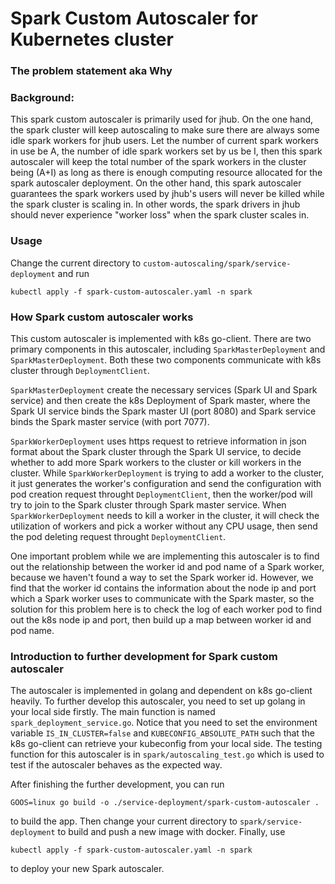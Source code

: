 # Spark Custom Autoscaler for Kubernetes cluster

### The problem statement aka Why



### Background:

This spark custom autoscaler is primarily used for jhub. On the one hand, the spark cluster will keep autoscaling to make sure there are always some idle spark workers for jhub users. Let the number of current spark workers in use be A, the number of idle spark workers set by us be I, then this spark autoscaler will keep
the total number of the spark workers in the cluster being (A+I) as long as there is enough computing resource allocated for the spark autoscaler deployment.
On the other hand, this spark autoscaler guarantees the spark workers used by jhub's users will never be killed while the spark cluster is scaling in. In other words, the spark drivers in jhub should never experience "worker loss" when the spark cluster scales in.

### Usage

Change the current directory to `custom-autoscaling/spark/service-deployment` and run
```$xslt
kubectl apply -f spark-custom-autoscaler.yaml -n spark
```

### How Spark custom autoscaler works

This custom autoscaler is implemented with k8s go-client. There are two primary components in this autoscaler, including `SparkMasterDeployment` and `SparkMasterDeployment`. Both these two components communicate with k8s cluster through `DeploymentClient`.

`SparkMasterDeployment` create the necessary services (Spark UI and Spark service) and then create the k8s Deployment of Spark master, where the Spark UI service binds the Spark master UI (port 8080) and Spark service binds the Spark master service (with port 7077).

 `SparkWorkerDeployment` uses https request to retrieve information in json format about the Spark cluster through the Spark UI service, to decide whether to add more Spark workers to the cluster or kill workers in the cluster. While `SparkWorkerDeployment` is trying to add a worker to the cluster, it just generates the worker's configuration and send the configuration with pod creation request throught `DeploymentClient`, then the worker/pod will try to join to the Spark cluster through Spark master service. When `SparkWorkerDeployment` needs to kill a worker in the cluster, it will check the utilization of workers and pick a worker without any CPU usage, then send the pod deleting request throught `DeploymentClient`.

 One important problem while we are implementing this autoscaler is to find out the relationship between the worker id and pod name of a Spark worker, because we haven't found a way to set the Spark worker id. However, we find that the worker id contains the information about the node ip and port which a Spark worker uses to communicate with the Spark master, so the solution for this problem here is to check the log of each worker pod to find out the k8s node ip and port, then build up a map between worker id and pod name.

 ### Introduction to further development for Spark custom autoscaler
 The autoscaler is implemented in golang and dependent on k8s go-client heavily. To further develop this autoscaler, you need to set up golang in your  local side firstly. The main function is named `spark_deployment_service.go`. Notice that you need to set the environment variable `IS_IN_CLUSTER=false` and `KUBECONFIG_ABSOLUTE_PATH` such that the k8s go-client can retrieve your kubeconfig from your local side. The testing function for this autoscaler is in `spark/autoscaling_test.go` which is used to test if the autoscaler behaves as the expected way.

 After finishing the further development, you can run
 ```$xslt
GOOS=linux go build -o ./service-deployment/spark-custom-autoscaler .
```
to build the app. Then change your current directory to `spark/service-deployment` to build and push a new image with docker. Finally, use
```$xslt
kubectl apply -f spark-custom-autoscaler.yaml -n spark
```
to deploy your new Spark autoscaler.
